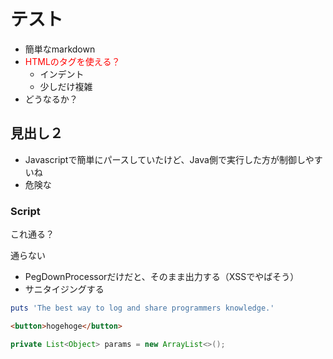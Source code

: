 # テスト
- 簡単なmarkdown
- <font color="red">HTMLのタグを使える？</font>
   - インデント
   - 少しだけ複雑
- どうなるか？

## 見出し２
- Javascriptで簡単にパースしていたけど、Java側で実行した方が制御しやすいね
- 危険な<script>タグは使える？</script>

### Script 
<script>alert('hoge');</script>
<span onblur="alert('hoge');">これ通る？</span>
<p onblur="alert('hoge');">通らない</p>

- PegDownProcessorだけだと、そのまま出力する（XSSでやばそう）
- サニタイジングする

```ruby:qiita.rb
puts 'The best way to log and share programmers knowledge.'
```

```html
<button>hogehoge</button>
```

```java
private List<Object> params = new ArrayList<>();
```



